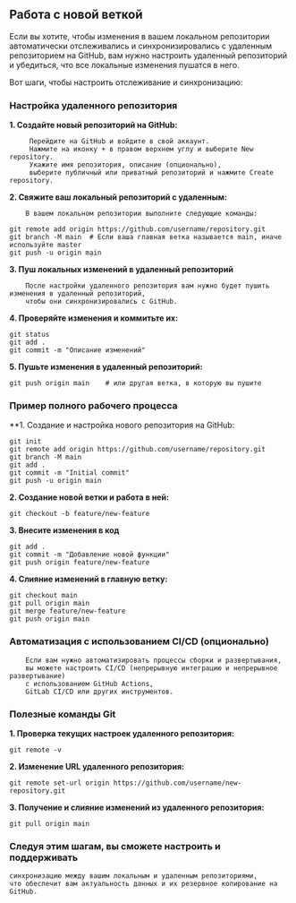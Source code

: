 ## Работа с новой веткой 

Если вы хотите, чтобы изменения в вашем локальном репозитории автоматически отслеживались и синхронизировались с удаленным репозиторием на GitHub, вам нужно настроить удаленный репозиторий и убедиться, что все локальные изменения пушатся в него.

Вот шаги, чтобы настроить отслеживание и синхронизацию:

### Настройка удаленного репозитория

**1. Создайте новый репозиторий на GitHub:**

         Перейдите на GitHub и войдите в свой аккаунт.
         Нажмите на иконку + в правом верхнем углу и выберите New repository.
         Укажите имя репозитория, описание (опционально),
         выберите публичный или приватный репозиторий и нажмите Create repository.

**2. Свяжите ваш локальный репозиторий с удаленным:**

        В вашем локальном репозитории выполните следующие команды:

```
git remote add origin https://github.com/username/repository.git
git branch -M main  # Если ваша главная ветка называется main, иначе используйте master
git push -u origin main
```

**3. Пуш локальных изменений в удаленный репозиторий**

        После настройки удаленного репозитория вам нужно будет пушить изменения в удаленный репозиторий,
        чтобы они синхронизировались с GitHub.

**4. Проверяйте изменения и коммитьте их:**

```
git status
git add .
git commit -m "Описание изменений"
```

**5. Пушьте изменения в удаленный репозиторий:**

```
git push origin main    # или другая ветка, в которую вы пушите
```

### Пример полного рабочего процесса

**1. Создание и настройка нового репозитория на GitHub:

```
git init
git remote add origin https://github.com/username/repository.git
git branch -M main
git add .
git commit -m "Initial commit"
git push -u origin main
```

**2. Создание новой ветки и работа в ней:**

```
git checkout -b feature/new-feature
```

**3. Внесите изменения в код**

```
git add .
git commit -m "Добавление новой функции"
git push origin feature/new-feature
```

**4. Слияние изменений в главную ветку:**

```
git checkout main
git pull origin main
git merge feature/new-feature
git push origin main
```

### Автоматизация с использованием CI/CD (опционально)

        Если вам нужно автоматизировать процессы сборки и развертывания,
        вы можете настроить CI/CD (непрерывную интеграцию и непрерывное развертывание)
        с использованием GitHub Actions,
        GitLab CI/CD или других инструментов.

### Полезные команды Git

**1. Проверка текущих настроек удаленного репозитория:**

```
git remote -v
```

**2. Изменение URL удаленного репозитория:**

```
git remote set-url origin https://github.com/username/new-repository.git
```

**3. Получение и слияние изменений из удаленного репозитория:**

```
git pull origin main
```

### Следуя этим шагам, вы сможете настроить и поддерживать
    синхронизацию между вашим локальным и удаленным репозиториями,
    что обеспечит вам актуальность данных и их резервное копирование на GitHub.
